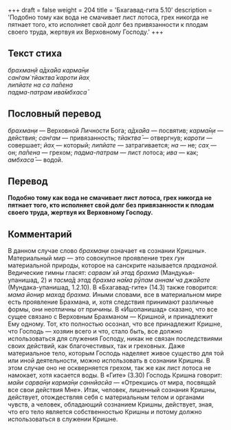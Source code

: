 +++
draft = false
weight = 204
title = 'Бхагавад-гита 5.10'
description = 'Подобно тому как вода не смачивает лист лотоса, грех никогда не пятнает того, кто исполняет свой долг без привязанности к плодам своего труда, жертвуя их Верховному Господу.'
+++

## Текст стиха

_брахман̣й а̄дха̄йа карма̄н̣и  
сан̇гам̇ тйактва̄ кароти йах̣  
липйате на са па̄пена  
падма-патрам ива̄мбхаса̄_

## Пословный перевод

_брахман̣и_ — Верховной Личности Бога; _а̄дха̄йа_ — посвятив; _карма̄н̣и_ — действия; _сан̇гам_ — привязанность; _тйактва̄_ — отвергнув; _кароти_ — совершает; _йах̣_ — который; _липйате_ — затрагивается; _на_ — не; _сах̣_ — он; _па̄пена_ — грехом; _падма_\-_патрам_ — лист лотоса; _ива_ — как; _амбхаса̄_ — водой.

## Перевод

**Подобно тому как вода не смачивает лист лотоса, грех никогда не пятнает того, кто исполняет свой долг без привязанности к плодам своего труда, жертвуя их Верховному Господу.**

## Комментарий

В данном случае слово _брахман̣и_ означает «в сознании Кришны». Материальный мир — это совокупное проявление трех _гун_ материальной природы, которое на санскрите называется _прадханой._ Ведические гимны гласят: _сарвам̇ хй этад брахма_ (Мандукья-упанишад, 2) и _тасма̄д этад брахма на̄ма рӯпам аннам̇ ча джа̄йате_ (Мундака-упанишад, 1.2.10). В «Бхагавад-гите» (14.3) также говорится: _мама йонир махад брахма._ Иными словами, все в материальном мире есть проявление Брахмана, и, хотя следствия принимают различные формы, они неотличны от причины. В «Ишопанишад» сказано, что все сущее связано с Верховным Брахманом — Кришной, и принадлежит Ему одному. Тот, кто полностью осознал, что все принадлежит Кришне, что Господь — хозяин всего и что, стало быть, все должно использоваться для служения Господу, никак не связан последствиями своих действий, как благочестивых, так и греховных. Даже материальное тело, которым Господь наделяет живое существо для той или иной деятельности, можно использовать в сознании Кришны. В этом случае оно не оскверняется грехом, так же как лист лотоса не намокает, хотя касается воды. В «Гите» (3.30) Господь Кришна говорит: _майи сарва̄н̣и карма̄н̣и саннйасйа_ — «Отрекшись от мира, посвящай все свои действия Мне». Итак, человек, лишенный сознания Кришны, действует, отождествляя себя с материальным телом и органами чувств, а человек, обладающий сознанием Кришны, действует, зная, что его тело является собственностью Кришны и потому должно использоваться в служении Кришне.
